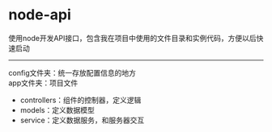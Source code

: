 # node-api
使用node开发API接口，包含我在项目中使用的文件目录和实例代码，方便以后快速启动  
***
config文件夹：统一存放配置信息的地方  
app文件夹：项目文件
* controllers：组件的控制器，定义逻辑
* models：定义数据模型
* service：定义数据服务，和服务器交互
